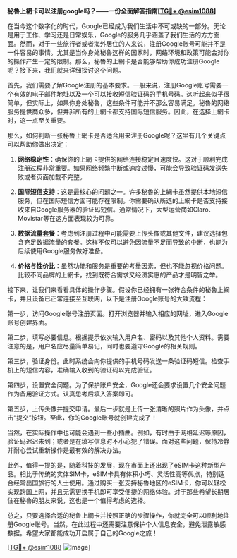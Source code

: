 **秘魯上網卡可以注册google吗？——一份全面解答指南[[TG💪+ @esim1088](https://t.me/s/esim1088)]**

在当今这个数字化的时代，Google已经成为我们生活中不可或缺的一部分。无论是用于工作、学习还是日常娱乐，Google的服务几乎涵盖了我们生活的方方面面。然而，对于一些旅行者或者海外居住的人来说，注册Google账号可能并不是一件容易的事情。尤其是当你身处秘魯这样的国家时，网络环境和政策可能会对你的操作产生一定的限制。那么，秘魯的上網卡是否能够帮助你成功注册Google呢？接下来，我们就来详细探讨这个问题。

首先，我们需要了解Google注册的基本要求。一般来说，注册Google账号需要一个有效的电子邮件地址以及一个可以接收短信验证码的手机号码。这听起来似乎很简单，但实际上，如果你身处秘魯，这些条件可能并不那么容易满足。秘魯的网络服务提供商众多，但并非所有的上網卡都支持国际短信服务。因此，在选择上網卡时，这一点至关重要。

那么，如何判断一张秘魯上網卡是否适合用来注册Google呢？这里有几个关键点可以帮助你做出决定：

1. **网络稳定性**：确保你的上網卡提供的网络连接稳定且速度快。这对于顺利完成注册过程非常重要。如果网络频繁中断或速度过慢，可能会导致验证码发送失败或者页面加载不完整。

2. **国际短信支持**：这是最核心的问题之一。许多秘魯的上網卡虽然提供本地短信服务，但在国际短信方面可能存在限制。你需要确认所选的上網卡是否支持接收来自Google服务器的验证码短信。通常情况下，大型运营商如Claro、Movistar等在这方面表现较为可靠。

3. **数据流量套餐**：考虑到注册过程中可能需要上传头像或其他文件，建议选择包含充足数据流量的套餐。这样不仅可以避免因流量不足而导致的中断，也能为后续使用Google服务做好准备。

4. **价格与性价比**：虽然功能和服务是重要的考量因素，但也不能忽视价格问题。比较不同品牌的上網卡，找到既符合需求又经济实惠的产品才是明智之举。

接下来，让我们来看看具体的操作步骤。假设你已经拥有一张符合条件的秘魯上網卡，并且设备已正常连接至互联网，以下是注册Google账号的大致流程：

第一步，访问Google账号注册页面。打开浏览器并输入相应的网址，进入Google账号创建界面。

第二步，填写必要信息。根据提示依次输入用户名、密码以及其他个人资料。需要注意的是，用户名应尽量简单易记，同时也要遵守Google的相关规则。

第三步，验证身份。此时系统会向你提供的手机号码发送一条验证码短信。检查手机上的短信内容，准确输入收到的验证码以完成验证。

第四步，设置安全问题。为了保护账户安全，Google还会要求设置几个安全问题作为备用验证方式。认真思考后填入答案即可。

第五步，上传头像并提交申请。最后一步就是上传一张清晰的照片作为头像，并点击“提交”按钮。至此，你的Google账号就创建完成了！

当然，在实际操作中也可能会遇到一些小插曲。例如，有时由于网络延迟等原因，验证码迟迟未到；或者是在填写信息时不小心犯了错误。面对这些问题，保持冷静并耐心尝试重新操作是最有效的解决办法。

此外，值得一提的是，随着科技的发展，现在市面上还出现了eSIM卡这种新型产品。相比于传统的实体SIM卡，eSIM卡具有体积小巧、灵活性高等优点，特别适合经常出国旅行的人士使用。通过购买一张支持秘魯地区的eSIM卡，你可以轻松实现跨国上网，并且无需更换手机即可享受便捷的网络体验。对于那些希望长期居住在秘魯的朋友来说，这也是一个值得考虑的选择。

总之，只要选择合适的秘魯上網卡并按照正确的步骤操作，你就完全可以顺利地注册Google账号。当然，在此过程中还需要注意保护个人信息安全，避免泄露敏感数据。希望大家都能成功开启属于自己的Google之旅！

[[TG💪+ @esim1088](https://t.me/s/esim1088) ![Image](https://i.postimg.cc/4NQfJmqS/Snipaste-2025-05-13-00-14-12.png)]